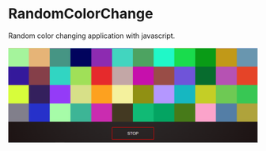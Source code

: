 # RandomColorChange
 Random color changing application with javascript.
 <br/><br/>
 <img src="./Random1.png">
 
